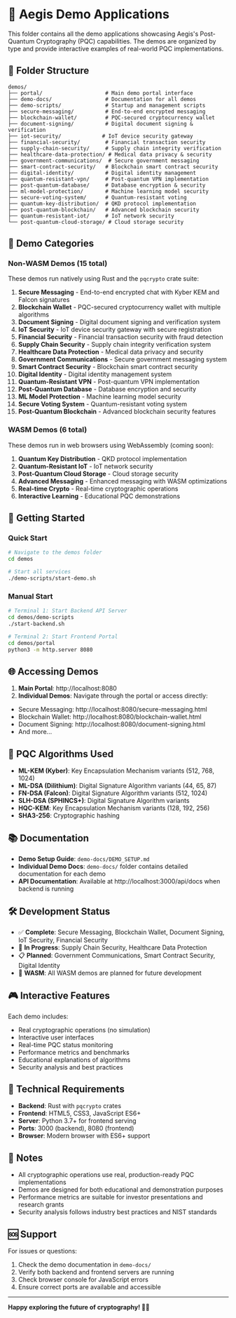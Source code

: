 # 🚀 Aegis Demo Applications

This folder contains all the demo applications showcasing Aegis's Post-Quantum Cryptography (PQC) capabilities. The demos are organized by type and provide interactive examples of real-world PQC implementations.

## 📁 Folder Structure

```
demos/
├── portal/                    # Main demo portal interface
├── demo-docs/                 # Documentation for all demos
├── demo-scripts/              # Startup and management scripts
├── secure-messaging/          # End-to-end encrypted messaging
├── blockchain-wallet/         # PQC-secured cryptocurrency wallet
├── document-signing/          # Digital document signing & verification
├── iot-security/             # IoT device security gateway
├── financial-security/        # Financial transaction security
├── supply-chain-security/     # Supply chain integrity verification
├── healthcare-data-protection/ # Medical data privacy & security
├── government-communications/  # Secure government messaging
├── smart-contract-security/   # Blockchain smart contract security
├── digital-identity/          # Digital identity management
├── quantum-resistant-vpn/     # Post-quantum VPN implementation
├── post-quantum-database/     # Database encryption & security
├── ml-model-protection/       # Machine learning model security
├── secure-voting-system/      # Quantum-resistant voting
├── quantum-key-distribution/  # QKD protocol implementation
├── post-quantum-blockchain/   # Advanced blockchain security
├── quantum-resistant-iot/     # IoT network security
└── post-quantum-cloud-storage/ # Cloud storage security
```

## 🎯 Demo Categories

### **Non-WASM Demos (15 total)**

These demos run natively using Rust and the `pqcrypto` crate suite:

01. **Secure Messaging** - End-to-end encrypted chat with Kyber KEM and Falcon signatures
02. **Blockchain Wallet** - PQC-secured cryptocurrency wallet with multiple algorithms
03. **Document Signing** - Digital document signing and verification system
04. **IoT Security** - IoT device security gateway with secure registration
05. **Financial Security** - Financial transaction security with fraud detection
06. **Supply Chain Security** - Supply chain integrity verification system
07. **Healthcare Data Protection** - Medical data privacy and security
08. **Government Communications** - Secure government messaging system
09. **Smart Contract Security** - Blockchain smart contract security
10. **Digital Identity** - Digital identity management system
11. **Quantum-Resistant VPN** - Post-quantum VPN implementation
12. **Post-Quantum Database** - Database encryption and security
13. **ML Model Protection** - Machine learning model security
14. **Secure Voting System** - Quantum-resistant voting system
15. **Post-Quantum Blockchain** - Advanced blockchain security features

### **WASM Demos (6 total)**

These demos run in web browsers using WebAssembly (coming soon):

01. **Quantum Key Distribution** - QKD protocol implementation
02. **Quantum-Resistant IoT** - IoT network security
03. **Post-Quantum Cloud Storage** - Cloud storage security
04. **Advanced Messaging** - Enhanced messaging with WASM optimizations
05. **Real-time Crypto** - Real-time cryptographic operations
06. **Interactive Learning** - Educational PQC demonstrations

## 🚀 Getting Started

### **Quick Start**

```bash
# Navigate to the demos folder
cd demos

# Start all services
./demo-scripts/start-demo.sh
```

### **Manual Start**

```bash
# Terminal 1: Start Backend API Server
cd demos/demo-scripts
./start-backend.sh

# Terminal 2: Start Frontend Portal
cd demos/portal
python3 -m http.server 8080
```

## 🌐 Accessing Demos

01. **Main Portal**: http://localhost:8080
02. **Individual Demos**: Navigate through the portal or access directly:
   - Secure Messaging: http://localhost:8080/secure-messaging.html
   - Blockchain Wallet: http://localhost:8080/blockchain-wallet.html
   - Document Signing: http://localhost:8080/document-signing.html
   - And more...

## 🔐 PQC Algorithms Used

* **ML-KEM (Kyber)**: Key Encapsulation Mechanism variants (512, 768, 1024)
* **ML-DSA (Dilithium)**: Digital Signature Algorithm variants (44, 65, 87)
* **FN-DSA (Falcon)**: Digital Signature Algorithm variants (512, 1024)
* **SLH-DSA (SPHINCS+)**: Digital Signature Algorithm variants
* **HQC-KEM**: Key Encapsulation Mechanism variants (128, 192, 256)
* **SHA3-256**: Cryptographic hashing

## 📚 Documentation

* **Demo Setup Guide**: `demo-docs/DEMO_SETUP.md`
* **Individual Demo Docs**: `demo-docs/` folder contains detailed documentation for each demo
* **API Documentation**: Available at http://localhost:3000/api/docs when backend is running

## 🛠️ Development Status

* ✅ **Complete**: Secure Messaging, Blockchain Wallet, Document Signing, IoT Security, Financial Security
* 🔄 **In Progress**: Supply Chain Security, Healthcare Data Protection
* 📋 **Planned**: Government Communications, Smart Contract Security, Digital Identity
* 🚧 **WASM**: All WASM demos are planned for future development

## 🎮 Interactive Features

Each demo includes:
* Real cryptographic operations (no simulation)
* Interactive user interfaces
* Real-time PQC status monitoring
* Performance metrics and benchmarks
* Educational explanations of algorithms
* Security analysis and best practices

## 🔧 Technical Requirements

* **Backend**: Rust with `pqcrypto` crates
* **Frontend**: HTML5, CSS3, JavaScript ES6+
* **Server**: Python 3.7+ for frontend serving
* **Ports**: 3000 (backend), 8080 (frontend)
* **Browser**: Modern browser with ES6+ support

## 📝 Notes

* All cryptographic operations use real, production-ready PQC implementations
* Demos are designed for both educational and demonstration purposes
* Performance metrics are suitable for investor presentations and research grants
* Security analysis follows industry best practices and NIST standards

## 🆘 Support

For issues or questions:
01. Check the demo documentation in `demo-docs/`
02. Verify both backend and frontend servers are running
03. Check browser console for JavaScript errors
04. Ensure correct ports are available and accessible

---

**Happy exploring the future of cryptography! 🚀🔐**
